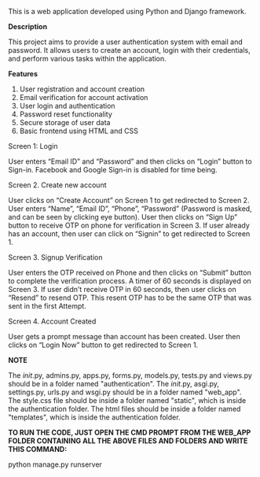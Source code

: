 This is a web application developed using Python and Django framework.

**Description**

This project aims to provide a user authentication system with email and password. It allows users to create an account, login with their credentials, and perform various tasks within the application.

**Features**

1. User registration and account creation
2. Email verification for account activation
3. User login and authentication
4. Password reset functionality
5. Secure storage of user data
6. Basic frontend using HTML and CSS

Screen 1: Login

User enters “Email ID” and “Password” and then clicks on “Login” button to Sign-in.
Facebook and Google Sign-in is disabled for time being.

Screen 2. Create new account

User clicks on “Create Account” on Screen 1 to get redirected to Screen 2. User enters 
“Name”, “Email ID”, “Phone”, “Password” (Password is masked, and can be seen by clicking 
eye button). User then clicks on “Sign Up” button to receive OTP on phone for verification in 
Screen 3.
If user already has an account, then user can click on “Signin” to get redirected to Screen 1.

Screen 3. Signup Verification

User enters the OTP received on Phone and then clicks on “Submit” button to complete the 
verification process.
A timer of 60 seconds is displayed on Screen 3. If user didn’t receive OTP in 60 seconds, then 
user clicks on “Resend” to resend OTP. This resent OTP has to be the same OTP that was sent 
in the first Attempt.

Screen 4. Account Created

User gets a prompt message than account has been created. User then clicks on “Login Now” 
button to get redirected to Screen 1.

**NOTE**

The _init_.py, admins.py, apps.py, forms.py, models.py, tests.py and views.py should be in a folder named "authentication".
The _init_.py, asgi.py, settings.py, urls.py and wsgi.py should be in a folder named "web_app".
The style.css file should be inside a folder named "static", which is inside the authentication folder.
The html files should be inside a folder named "templates", which is inside the authentication folder.


**TO RUN THE CODE, JUST OPEN THE CMD PROMPT FROM THE WEB_APP FOLDER CONTAINING ALL THE ABOVE FILES AND FOLDERS AND WRITE THIS COMMAND:**

python manage.py runserver
